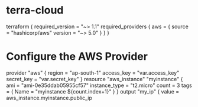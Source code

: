 # terra-cloud
terraform {
  required_version = "~> 1.1"
  required_providers {
    aws = {
      source  = "hashicorp/aws"
      version = "~> 5.0"
    }
  }
}
 
# Configure the AWS Provider
provider "aws" {
  region = "ap-south-1"
  access_key = "var.access_key"
  secret_key = "var.secret_key"
}
resource "aws_instance" "myinstance" {
  ami           = "ami-0e35ddab05955cf57"
  instance_type = "t2.micro"
  count = 3
  tags = {
    Name = "myinstance ${count.index+1}"
}
}
output "my_ip" {
   value = aws_instance.myinstance.public_ip
